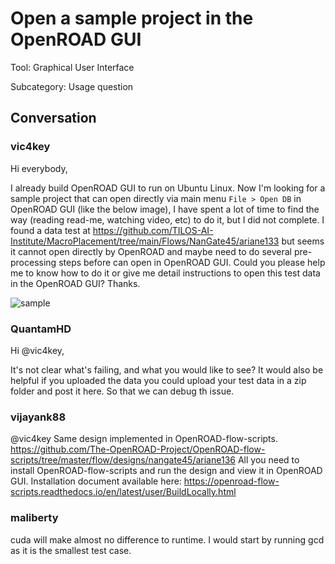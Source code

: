 # Open a sample project in the OpenROAD GUI

Tool: Graphical User Interface

Subcategory: Usage question

## Conversation

### vic4key
Hi everybody,

I already build OpenROAD GUI to run on Ubuntu Linux. Now I'm looking for a sample project that can open directly via main menu `File > Open DB` in OpenROAD GUI (like the below image), I have spent a lot of time to find the way (reading read-me, watching video, etc) to do it, but I did not complete.
I found a data test at https://github.com/TILOS-AI-Institute/MacroPlacement/tree/main/Flows/NanGate45/ariane133 but seems it cannot open directly by OpenROAD and maybe need to do several pre-processing steps before can open in OpenROAD GUI.
Could you please help me to know how to do it or give me detail instructions to open this test data in the OpenROAD GUI?
Thanks.

![sample](https://user-images.githubusercontent.com/5672864/222308822-2fc0204a-440c-4593-a04b-a4e82f591073.png)


### QuantamHD
Hi @vic4key,

It's not clear what's failing, and what you would like to see? It would also be helpful if you uploaded the data you could upload your test data in a zip folder and post it here. So that we can debug th issue.

### vijayank88
@vic4key 
Same design implemented in OpenROAD-flow-scripts. https://github.com/The-OpenROAD-Project/OpenROAD-flow-scripts/tree/master/flow/designs/nangate45/ariane136
All you need to install OpenROAD-flow-scripts and run the design and view it in OpenROAD GUI.
Installation document available here: https://openroad-flow-scripts.readthedocs.io/en/latest/user/BuildLocally.html

### maliberty
cuda will make almost no difference to runtime.  I would start by running gcd as it is the smallest test case.

